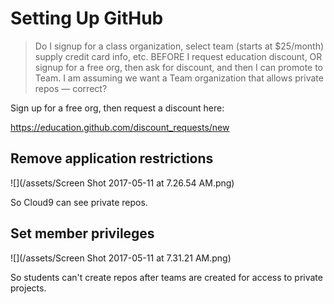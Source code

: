 # Setting Up GitHub

> Do I signup for a class organization, select team (starts at $25/month) supply credit card info, etc.  BEFORE I request education discount, OR signup for a free org, then ask for discount, and then I can promote to Team.   I am assuming we want a Team organization that allows private repos — correct? 

Sign up for a free org, then request a discount here:

https://education.github.com/discount_requests/new

## Remove application restrictions

![](/assets/Screen Shot 2017-05-11 at 7.26.54 AM.png)

So Cloud9 can see private repos.

## Set member privileges

![](/assets/Screen Shot 2017-05-11 at 7.31.21 AM.png)

So students can't create repos after teams are created for access to private projects.
